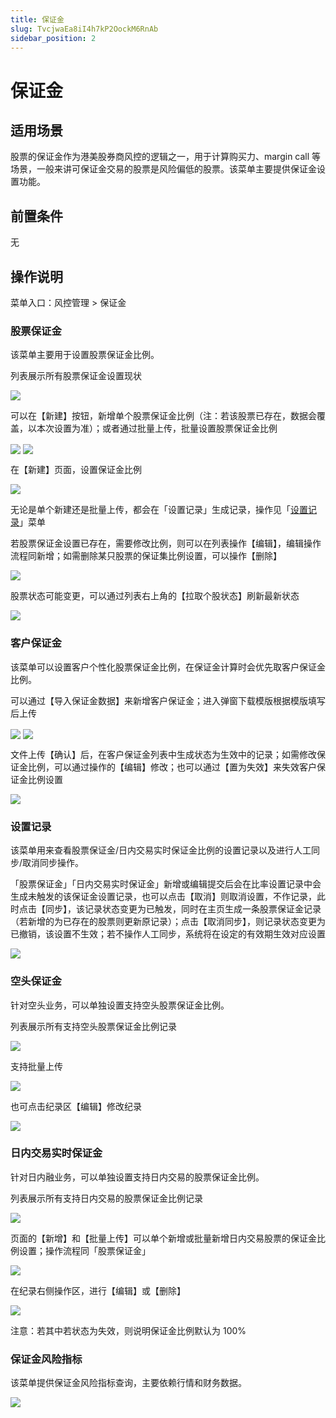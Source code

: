 ```yaml
---
title: 保证金
slug: TvcjwaEa8iI4h7kP2OockM6RnAb
sidebar_position: 2
---
```



# 保证金

## 适用场景

股票的保证金作为港美股券商风控的逻辑之一，用于计算购买力、margin call 等场景，一般来讲可保证金交易的股票是风险偏低的股票。该菜单主要提供保证金设置功能。

## 前置条件

无

## 操作说明

菜单入口：风控管理 &gt; 保证金

### 股票保证金

该菜单主要用于设置股票保证金比例。

列表展示所有股票保证金设置现状

<img src="/assets/BmPwbdPSvoIo7OxYxKXcOzN1nyg.png" src-width="3200" src-height="1038" align="center"/>

可以在【新建】按钮，新增单个股票保证金比例（注：若该股票已存在，数据会覆盖，以本次设置为准）；或者通过批量上传，批量设置股票保证金比例

<img src="/assets/KDiBbGyo3oJi1ox6suTcIGQ0nCd.png" src-width="3188" src-height="610" align="center"/>

<img src="/assets/ZLXAbDYrBoBfBNxWAiNcnu6pnGd.png" src-width="3168" src-height="1154" align="center"/>

在【新建】页面，设置保证金比例

<img src="/assets/JL68bfzKBoHEODxmkX9crt0ynGe.png" src-width="2002" src-height="1164" align="center"/>

无论是单个新建还是批量上传，都会在「设置记录」生成记录，操作见「[设置记录](https://longbridge.feishu.cn/docx/JZVgdywNVopSYpxqgnicqTibnpe#YXSWdDJT3omxa0xQ1C7cXcKhnsB)」菜单

若股票保证金设置已存在，需要修改比例，则可以在列表操作【编辑】，编辑操作流程同新增；如需删除某只股票的保证集比例设置，可以操作【删除】

<img src="/assets/JBCtb5Viio6bJQxFCTIcEc2DnXf.png" src-width="3058" src-height="428" align="center"/>

股票状态可能变更，可以通过列表右上角的【拉取个股状态】刷新最新状态

<img src="/assets/O260b4U1ko3qIDxExB7c2ddNnO5.png" src-width="3182" src-height="492" align="center"/>

### 客户保证金

该菜单可以设置客户个性化股票保证金比例，在保证金计算时会优先取客户保证金比例。

可以通过【导入保证金数据】来新增客户保证金；进入弹窗下载模版根据模版填写后上传

<img src="/assets/FCVHbDChgo8k2xx4RBeckohXntf.png" src-width="3172" src-height="618" align="center"/>

<img src="/assets/SrnTb6UHLod49HxiyypcGCa9nIh.png" src-width="3168" src-height="1116" align="center"/>

文件上传【确认】后，在客户保证金列表中生成状态为生效中的记录；如需修改保证金比例，可以通过操作的【编辑】修改；也可以通过【置为失效】来失效客户保证金比例设置

<img src="/assets/OlzWbhy58ox5GVxPoBbcd874nPg.png" src-width="3361" src-height="705" align="center"/>

### 设置记录

该菜单用来查看股票保证金/日内交易实时保证金比例的设置记录以及进行人工同步/取消同步操作。

「股票保证金」「日内交易实时保证金」新增或编辑提交后会在比率设置记录中会生成未触发的该保证金设置记录，也可以点击【取消】则取消设置，不作记录，此时点击【同步】，该记录状态变更为已触发，同时在主页生成一条股票保证金记录（若新增的为已存在的股票则更新原记录）；点击【取消同步】，则记录状态变更为已撤销，该设置不生效；若不操作人工同步，系统将在设定的有效期生效对应设置

<img src="/assets/DC1QbMBc2olqQZxs9k0cGfZrnog.png" src-width="3252" src-height="654" align="center"/>

### 空头保证金

针对空头业务，可以单独设置支持空头股票保证金比例。

列表展示所有支持空头股票保证金比例记录

<img src="/assets/JTbxbQ2TooVjGxxZUmmcobjwndg.png" src-width="3366" src-height="750" align="center"/>

支持批量上传

<img src="/assets/FzzgbIFejoRnbHxwwpUcZZsOnkd.png" src-width="3356" src-height="1074" align="center"/>

也可点击纪录区【编辑】修改纪录

<img src="/assets/QIOUb2ZgSozg3LxICnyczOqAnnI.png" src-width="3390" src-height="1378" align="center"/>

### 日内交易实时保证金

针对日内融业务，可以单独设置支持日内交易的股票保证金比例。

列表展示所有支持日内交易的股票保证金比例记录

<img src="/assets/SZThbQzb9o7dFQxKvVIcTBLlnDh.png" src-width="3240" src-height="698" align="center"/>

页面的【新增】和【批量上传】可以单个新增或批量新增日内交易股票的保证金比例设置；操作流程同「股票保证金」

<img src="/assets/JLawbpV3xorxkhxoJEAcAcCnnYf.png" src-width="3322" src-height="582" align="center"/>

在纪录右侧操作区，进行【编辑】或【删除】

<img src="/assets/G1EFb11c5otEeGxanLvcfI9onId.png" src-width="3220" src-height="1646" align="center"/>

注意：若其中若状态为失效，则说明保证金比例默认为 100%

### 保证金风险指标

该菜单提供保证金风险指标查询，主要依赖行情和财务数据。

<img src="/assets/HvW1bDuXboBuxmxOr4hcLMZontg.png" src-width="3212" src-height="978" align="center"/>


